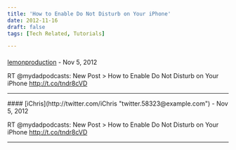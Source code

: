 ```yaml
---
title: 'How to Enable Do Not Disturb on Your iPhone'
date: 2012-11-16
draft: false
tags: [Tech Related, Tutorials]

---
```



#### 
[lemonproduction](http://twitter.com/lemonproduction "twitter.170035319@example.com") - <time datetime="2012-11-16 17:07:48">Nov 5, 2012</time>

RT @mydadpodcasts: New Post > How to Enable Do Not Disturb on Your iPhone http://t.co/tndr8cVD
<hr />
#### 
[iChris](http://twitter.com/iChris "twitter.58323@example.com") - <time datetime="2012-11-16 17:07:28">Nov 5, 2012</time>

RT @mydadpodcasts: New Post > How to Enable Do Not Disturb on Your iPhone http://t.co/tndr8cVD
<hr />
